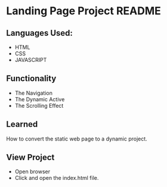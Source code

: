 # Landing Page Project README

## Languages Used:
- HTML
- CSS
- JAVASCRIPT

## Functionality

- The Navigation
- The Dynamic Active
- The Scrolling Effect

## Learned
How to convert the static web page to a dynamic project.

## View Project

- Open browser 
- Click and open the index.html file.